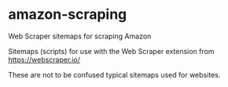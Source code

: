 # amazon-scraping
Web Scraper sitemaps for scraping Amazon

Sitemaps (scripts) for use with the Web Scraper extension from https://webscraper.io/

These are not to be confused typical sitemaps used for websites.
